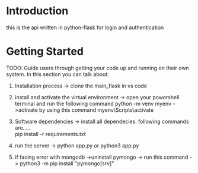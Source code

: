 # Introduction 
this is the api written in python-flask for login and authentication  

# Getting Started 
TODO: Guide users through getting your code up and running on their own system. In this section you can talk about:
1.	Installation process
    -> clone the main_flask in vs code
2. install and activate the virtual environment
    -> open your powershell terminal and run the following command
    python -m venv myenv
    ->activate by using this command
    myenv\Scripts\activate
3.	Software dependencies
    -> install all dependecies. following commands are.....  
    pip install -r requirements.txt


4. run the server
    -> python app.py or python3 app.py

5. if facing error with mongodb 
    ->uninstall pymongo 
    -> run this command 
       -> python3 -m pip install "pymongo[srv]"


